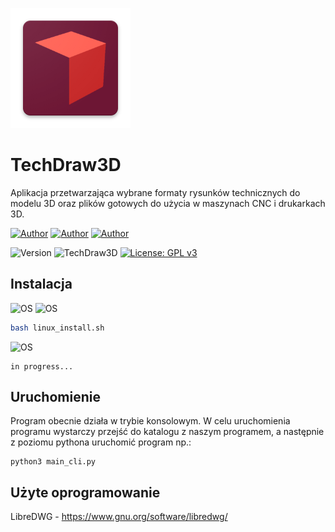 ![alt text](https://github.com/Mateusz-Dera/TechDraw3D/blob/master/assets/icons/icon_square.png?raw=true)

# TechDraw3D
Aplikacja przetwarzająca wybrane formaty rysunków technicznych do modelu 3D oraz plików gotowych do użycia w maszynach CNC i drukarkach 3D.

[![Author](https://img.shields.io/badge/Tomasz-Nowak-red.svg)](https://github.com/Guciii)
[![Author](https://img.shields.io/badge/Mateusz-Dera-red.svg)](https://github.com/Mateusz-Dera)
[![Author](https://img.shields.io/badge/Jakub-Schwarz-red.svg)](https://github.com/JakubSchwarz)  

![Version](https://img.shields.io/badge/Wersja-0.1.0-yellow.svg)
![TechDraw3D](https://github.com/Mateusz-Dera/TechDraw3D/workflows/TechDraw3D/badge.svg?branch=kuba-testy)
[![License: GPL v3](https://img.shields.io/badge/Licencja-GPLv3-blue.svg)](https://www.gnu.org/licenses/gpl-3.0)


## Instalacja
![OS](https://img.shields.io/badge/Ubuntu-20.04-orange.svg)
![OS](https://img.shields.io/badge/Fedora-32-blue.svg)
```bash
bash linux_install.sh
```
![OS](https://img.shields.io/badge/Windows-10-blue.svg)
```shell
in progress...
```

## Uruchomienie
Program obecnie działa w trybie konsolowym. W celu uruchomienia programu wystarczy przejść do katalogu z naszym programem, a następnie z poziomu pythona uruchomić program np.:
```shell
python3 main_cli.py
```

## Użyte oprogramowanie
LibreDWG - https://www.gnu.org/software/libredwg/
